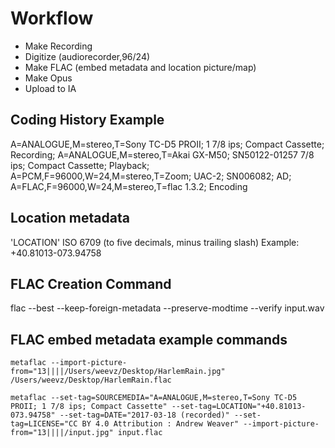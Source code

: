 # Workflow

- Make Recording
- Digitize (audiorecorder,96/24)
- Make FLAC (embed metadata and location picture/map)
- Make Opus
- Upload to IA

## Coding History Example
A=ANALOGUE,M=stereo,T=Sony TC-D5 PROII; 1 7/8 ips; Compact Cassette; Recording; A=ANALOGUE,M=stereo,T=Akai GX-M50; SN50122-01257 7/8 ips; Compact Cassette; Playback; A=PCM,F=96000,W=24,M=stereo,T=Zoom; UAC-2; SN006082; AD; A=FLAC,F=96000,W=24,M=stereo,T=flac 1.3.2; Encoding

## Location metadata
'LOCATION'  ISO 6709 (to five decimals, minus trailing slash) Example: +40.81013-073.94758

## FLAC Creation Command
flac --best --keep-foreign-metadata --preserve-modtime --verify input.wav

## FLAC embed metadata example commands
`metaflac --import-picture-from="13||||/Users/weevz/Desktop/HarlemRain.jpg" /Users/weevz/Desktop/HarlemRain.flac`

`metaflac --set-tag=SOURCEMEDIA="A=ANALOGUE,M=stereo,T=Sony TC-D5 PROII; 1 7/8 ips; Compact Cassette" --set-tag=LOCATION="+40.81013-073.94758" --set-tag=DATE="2017-03-18 (recorded)" --set-tag=LICENSE="CC BY 4.0 Attribution : Andrew Weaver" --import-picture-from="13||||/input.jpg" input.flac`
